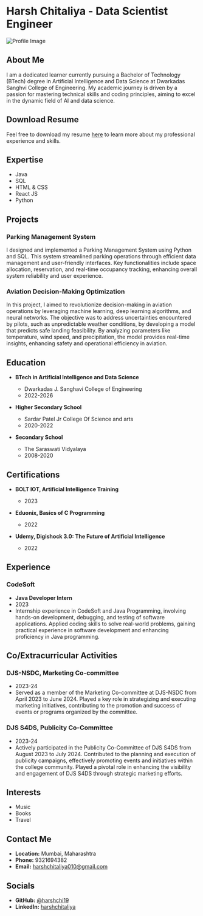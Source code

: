 # Harsh Chitaliya - Data Scientist Engineer

![Profile Image](https://media.licdn.com/dms/image/D4D03AQGofqCxP-h9pg/profile-displayphoto-shrink_800_800/0/1688946512665?e=1713398400&v=beta&t=HU6cXvPKfMtzxZ6AUNaVRtpI_cPIhPMFNKKDocp_yEA)

## About Me

I am a dedicated learner currently pursuing a Bachelor of Technology (BTech) degree in Artificial Intelligence and Data Science at Dwarkadas Sanghvi College of Engineering. My academic journey is driven by a passion for mastering technical skills and coding principles, aiming to excel in the dynamic field of AI and data science.

## Download Resume

Feel free to download my resume [here](file:///C:/Users/bhave/Downloads/harshr%20(2).pdf) to learn more about my professional experience and skills.

## Expertise

- Java
- SQL
- HTML & CSS
- React JS
- Python

## Projects

### Parking Management System

I designed and implemented a Parking Management System using Python and SQL. This system streamlined parking operations through efficient data management and user-friendly interfaces. Key functionalities include space allocation, reservation, and real-time occupancy tracking, enhancing overall system reliability and user experience.

### Aviation Decision-Making Optimization

In this project, I aimed to revolutionize decision-making in aviation operations by leveraging machine learning, deep learning algorithms, and neural networks. The objective was to address uncertainties encountered by pilots, such as unpredictable weather conditions, by developing a model that predicts safe landing feasibility. By analyzing parameters like temperature, wind speed, and precipitation, the model provides real-time insights, enhancing safety and operational efficiency in aviation.

## Education

- **BTech in Artificial Intelligence and Data Science**
  - Dwarkadas J. Sanghavi College of Engineering
  - 2022-2026

- **Higher Secondary School**
  - Sardar Patel Jr College Of Science and arts
  - 2020-2022

- **Secondary School**
  - The Saraswati Vidyalaya
  - 2008-2020

## Certifications

- **BOLT IOT, Artificial Intelligence Training**
  - 2023
  
- **Eduonix, Basics of C Programming**
  - 2022
  
- **Udemy, Digishock 3.0: The Future of Artificial Intelligence**
  - 2022

## Experience

### CodeSoft
- **Java Developer Intern**
- 2023
- Internship experience in CodeSoft and Java Programming, involving hands-on development, debugging, and testing of software applications. Applied coding skills to solve real-world problems, gaining practical experience in software development and enhancing proficiency in Java programming.

## Co/Extracurricular Activities

### DJS-NSDC, Marketing Co-committee
- 2023-24
- Served as a member of the Marketing Co-committee at DJS-NSDC from April 2023 to June 2024. Played a key role in strategizing and executing marketing initiatives, contributing to the promotion and success of events or programs organized by the committee.

### DJS S4DS, Publicity Co-Committee
- 2023-24
- Actively participated in the Publicity Co-Committee of DJS S4DS from August 2023 to July 2024. Contributed to the planning and execution of publicity campaigns, effectively promoting events and initiatives within the college community. Played a pivotal role in enhancing the visibility and engagement of DJS S4DS through strategic marketing efforts.

## Interests

- Music
- Books
- Travel

## Contact Me

- **Location:** Mumbai, Maharashtra
- **Phone:** 9321694382
- **Email:** [harshchitaliya010@gmail.com](mailto:harshchitaliya010@gmail.com)

## Socials

- **GitHub:** [@harshchi19](https://github.com/harshchi19)
- **LinkedIn:** [harshchitaliya](https://www.linkedin.com/in/harshchitaliya/)

